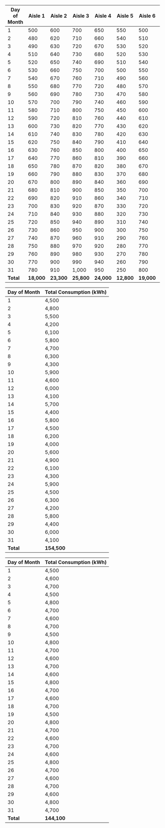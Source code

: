 | Day of Month | Aisle 1 | Aisle 2 | Aisle 3 | Aisle 4 | Aisle 5 | Aisle 6 | Aisle 7 | Aisle 8 | Total Consumption (kWh) |
|--------------|---------|---------|---------|---------|---------|---------|---------|---------|-------------------------|
| 1            | 500     | 600     | 700     | 650     | 550     | 500     | 400     | 450     | 4,350                   |
| 2            | 480     | 620     | 710     | 660     | 540     | 510     | 420     | 460     | 4,400                   |
| 3            | 490     | 630     | 720     | 670     | 530     | 520     | 430     | 470     | 4,460                   |
| 4            | 510     | 640     | 730     | 680     | 520     | 530     | 440     | 480     | 4,530                   |
| 5            | 520     | 650     | 740     | 690     | 510     | 540     | 450     | 490     | 4,590                   |
| 6            | 530     | 660     | 750     | 700     | 500     | 550     | 460     | 500     | 4,650                   |
| 7            | 540     | 670     | 760     | 710     | 490     | 560     | 470     | 510     | 4,710                   |
| 8            | 550     | 680     | 770     | 720     | 480     | 570     | 480     | 520     | 4,770                   |
| 9            | 560     | 690     | 780     | 730     | 470     | 580     | 490     | 530     | 4,830                   |
| 10           | 570     | 700     | 790     | 740     | 460     | 590     | 500     | 540     | 4,890                   |
| 11           | 580     | 710     | 800     | 750     | 450     | 600     | 510     | 550     | 4,950                   |
| 12           | 590     | 720     | 810     | 760     | 440     | 610     | 520     | 560     | 5,010                   |
| 13           | 600     | 730     | 820     | 770     | 430     | 620     | 530     | 570     | 5,070                   |
| 14           | 610     | 740     | 830     | 780     | 420     | 630     | 540     | 580     | 5,130                   |
| 15           | 620     | 750     | 840     | 790     | 410     | 640     | 550     | 590     | 5,190                   |
| 16           | 630     | 760     | 850     | 800     | 400     | 650     | 560     | 600     | 5,250                   |
| 17           | 640     | 770     | 860     | 810     | 390     | 660     | 570     | 610     | 5,310                   |
| 18           | 650     | 780     | 870     | 820     | 380     | 670     | 580     | 620     | 5,370                   |
| 19           | 660     | 790     | 880     | 830     | 370     | 680     | 590     | 630     | 5,430                   |
| 20           | 670     | 800     | 890     | 840     | 360     | 690     | 600     | 640     | 5,490                   |
| 21           | 680     | 810     | 900     | 850     | 350     | 700     | 610     | 650     | 5,550                   |
| 22           | 690     | 820     | 910     | 860     | 340     | 710     | 620     | 660     | 5,610                   |
| 23           | 700     | 830     | 920     | 870     | 330     | 720     | 630     | 670     | 5,670                   |
| 24           | 710     | 840     | 930     | 880     | 320     | 730     | 640     | 680     | 5,730                   |
| 25           | 720     | 850     | 940     | 890     | 310     | 740     | 650     | 690     | 5,790                   |
| 26           | 730     | 860     | 950     | 900     | 300     | 750     | 660     | 700     | 5,850                   |
| 27           | 740     | 870     | 960     | 910     | 290     | 760     | 670     | 710     | 5,910                   |
| 28           | 750     | 880     | 970     | 920     | 280     | 770     | 680     | 720     | 5,970                   |
| 29           | 760     | 890     | 980     | 930     | 270     | 780     | 690     | 730     | 6,030                   |
| 30           | 770     | 900     | 990     | 940     | 260     | 790     | 700     | 740     | 6,090                   |
| 31           | 780     | 910     | 1,000   | 950     | 250     | 800     | 710     | 750     | 6,150                   |
| **Total**    | **18,000** | **23,300** | **25,800** | **24,000** | **12,800** | **19,000** | **15,000** | **17,000** | **154,900**                |


| Day of Month | Total Consumption (kWh) |
|--------------|-------------------------|
| 1            | 4,500                   |
| 2            | 4,800                   |
| 3            | 5,500                   |
| 4            | 4,200                   |
| 5            | 6,100                   |
| 6            | 5,800                   |
| 7            | 4,700                   |
| 8            | 6,300                   |
| 9            | 4,300                   |
| 10           | 5,900                   |
| 11           | 4,600                   |
| 12           | 6,000                   |
| 13           | 4,100                   |
| 14           | 5,700                   |
| 15           | 4,400                   |
| 16           | 5,800                   |
| 17           | 4,500                   |
| 18           | 6,200                   |
| 19           | 4,000                   |
| 20           | 5,600                   |
| 21           | 4,900                   |
| 22           | 6,100                   |
| 23           | 4,300                   |
| 24           | 5,900                   |
| 25           | 4,500                   |
| 26           | 6,300                   |
| 27           | 4,200                   |
| 28           | 5,800                   |
| 29           | 4,400                   |
| 30           | 6,000                   |
| 31           | 4,100                   |
| **Total**    | **154,500**             |


| Day of Month | Total Consumption (kWh) |
|--------------|-------------------------|
| 1            | 4,500                   |
| 2            | 4,600                   |
| 3            | 4,700                   |
| 4            | 4,500                   |
| 5            | 4,800                   |
| 6            | 4,700                   |
| 7            | 4,600                   |
| 8            | 4,700                   |
| 9            | 4,500                   |
| 10           | 4,800                   |
| 11           | 4,700                   |
| 12           | 4,600                   |
| 13           | 4,700                   |
| 14           | 4,600                   |
| 15           | 4,800                   |
| 16           | 4,700                   |
| 17           | 4,600                   |
| 18           | 4,700                   |
| 19           | 4,500                   |
| 20           | 4,800                   |
| 21           | 4,700                   |
| 22           | 4,600                   |
| 23           | 4,700                   |
| 24           | 4,600                   |
| 25           | 4,800                   |
| 26           | 4,700                   |
| 27           | 4,600                   |
| 28           | 4,700                   |
| 29           | 4,600                   |
| 30           | 4,800                   |
| 31           | 4,700                   |
| **Total**    | **144,100**             |

